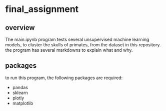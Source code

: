 # final_assignment

## overview
The main.ipynb program tests several unsupervised machine learning models, to cluster the skulls of primates, from the dataset in this repository. the program has several markdowns to explain what and why.

## packages
to run this program, the following packages are required:
- pandas
- sklearn
- plotly
- matplotlib

